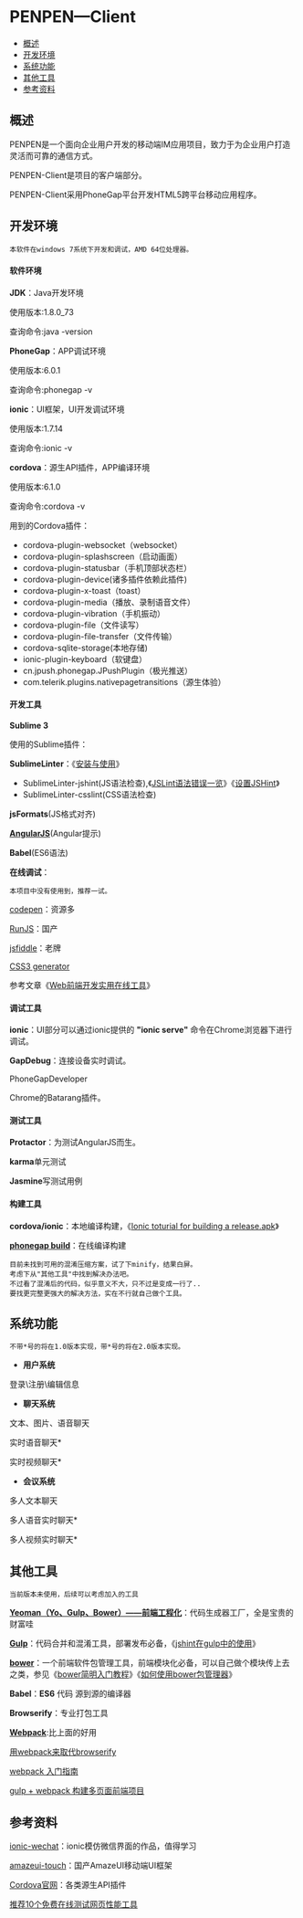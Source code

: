 # PENPEN—Client

* [概述](#概述)
* [开发环境](#开发环境)
* [系统功能](#系统功能)
* [其他工具](#其他工具)
* [参考资料](#参考资料)

## 概述

PENPEN是一个面向企业用户开发的移动端IM应用项目，致力于为企业用户打造灵活而可靠的通信方式。

PENPEN-Client是项目的客户端部分。

PENPEN-Client采用PhoneGap平台开发HTML5跨平台移动应用程序。

## 开发环境

```
本软件在windows 7系统下开发和调试，AMD 64位处理器。
```

#### 软件环境

**JDK**：Java开发环境

使用版本:1.8.0_73

查询命令:java -version

**PhoneGap**：APP调试环境

使用版本:6.0.1

查询命令:phonegap -v

**ionic**：UI框架，UI开发调试环境

使用版本:1.7.14

查询命令:ionic -v

**cordova**：源生API插件，APP编译环境

使用版本:6.1.0

查询命令:cordova -v

用到的Cordova插件：

- cordova-plugin-websocket（websocket）
- cordova-plugin-splashscreen（启动画面）
- cordova-plugin-statusbar（手机顶部状态栏）
- cordova-plugin-device(诸多插件依赖此插件)
- cordova-plugin-x-toast（toast）
- cordova-plugin-media（播放、录制语音文件）
- cordova-plugin-vibration（手机振动）
- cordova-plugin-file（文件读写）
- cordova-plugin-file-transfer（文件传输）
- cordova-sqlite-storage(本地存储)
- ionic-plugin-keyboard（软键盘）
- cn.jpush.phonegap.JPushPlugin（极光推送）
- com.telerik.plugins.nativepagetransitions（源生体验）

#### 开发工具

**Sublime 3**

使用的Sublime插件：

**SublimeLinter**：《[安装与使用](http://gaohaoyang.github.io/2015/03/26/sublimeLinter/)》
- SublimeLinter-jshint(JS语法检查),《[JSLint语法错误一览](http://www.zystudios.cn/blog/post/70.Shtml)》《[设置JSHint](https://segmentfault.com/a/1190000000512948)》
- SublimeLinter-csslint(CSS语法检查)

**jsFormats**(JS格式对齐)

[**AngularJS**](https://github.com/angular-ui/AngularJS-sublime-package)(Angular提示)

**Babel**(ES6语法)

**在线调试**：

```
本项目中没有使用到，推荐一试。
```

[codepen](http://codepen.io/)：资源多

[RunJS](http://runjs.cn/)：国产

[jsfiddle](jsfiddle.net)：老牌

[CSS3 generator]()

参考文章《[Web前端开发实用在线工具](http://www.php100.com/html/webkaifa/DIV_CSS/2013/0107/11896.html)》

#### 调试工具

**ionic**：UI部分可以通过ionic提供的 **"ionic serve"** 命令在Chrome浏览器下进行调试。

**GapDebug**：连接设备实时调试。

PhoneGapDeveloper

Chrome的Batarang插件。

#### 测试工具

**Protactor**：为测试AngularJS而生。

**karma**单元测试

**Jasmine**写测试用例

#### 构建工具

**cordova/ionic**：本地编译构建，《[Ionic toturial for building a release.apk](https://forum.ionicframework.com/t/ionic-toturial-for-building-a-release-apk/15758)》

[**phonegap build**](https://build.phonegap.com)：在线编译构建

```
目前未找到可用的混淆压缩方案，试了下minify，结果白屏。
考虑下从"其他工具"中找到解决办法吧。
不过看了混淆后的代码，似乎意义不大，只不过是变成一行了..
要找更完整更强大的解决方法，实在不行就自己做个工具。
```

## 系统功能

```
不带*号的将在1.0版本实现，带*号的将在2.0版本实现。
```

- **用户系统**

登录\注册\编辑信息

- **聊天系统**

文本、图片、语音聊天

实时语音聊天*

实时视频聊天*

- **会议系统** 

多人文本聊天

多人语音实时聊天*

多人视频实时聊天*

## 其他工具

```
当前版本未使用，后续可以考虑加入的工具
```

[**Yeoman（Yo、Gulp、Bower）——前端工程化**](http://yeoman.io/)：代码生成器工厂，全是宝贵的财富哇

[**Gulp**](http://www.gulpjs.com.cn/)：代码合并和混淆工具，部署发布必备，《[jshint在gulp中的使用](http://www.xiabingbao.com/gulp/2015/10/15/gulp-jshint/)》

[**bower**](http://bower.io/)：一个前端软件包管理工具，前端模块化必备，可以自己做个模块传上去之类，参见《[bower简明入门教程](http://www.wtoutiao.com/p/i1e8nJ.html)》《[如何使用bower包管理器](https://www.douban.com/note/495604729/)》

**Babel**：**ES6** 代码 源到源的编译器

**Browserify**：专业打包工具

[**Webpack**](http://webpack.github.io/):比上面的好用

[用webpack来取代browserify](https://segmentfault.com/a/1190000002490637)

[webpack 入门指南](http://www.w2bc.com/Article/50764)

[gulp + webpack 构建多页面前端项目](http://www.open-open.com/news/view/1c51682)

## 参考资料

[ionic-wechat](https://github.com/Frogmarch/ionic-wechat)：ionic模仿微信界面的作品，值得学习

[amazeui-touch](https://github.com/amazeui/amazeui-touch)：国产AmazeUI移动端UI框架

[Cordova官网](http://cordova.apache.org/)：各类源生API插件

[推荐10个免费在线测试网页性能工具](http://www.daqianduan.com/3962.html)
